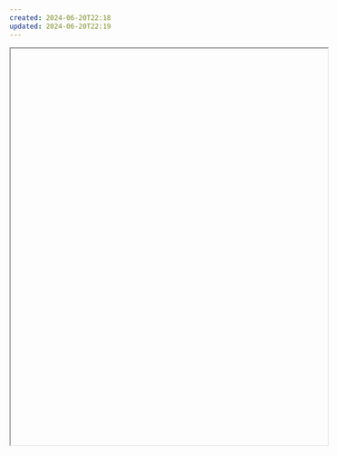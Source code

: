 ```yaml
---
created: 2024-06-20T22:18
updated: 2024-06-20T22:19
---
```

<center><iframe width="560" height="700" src=""></iframe></center>